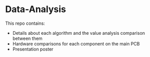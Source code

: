 # Data-Analysis
This repo contains:
- Details about each algorithm and the value analysis comparison between them
- Hardware comparisons for each component on the main PCB
- Presentation poster
